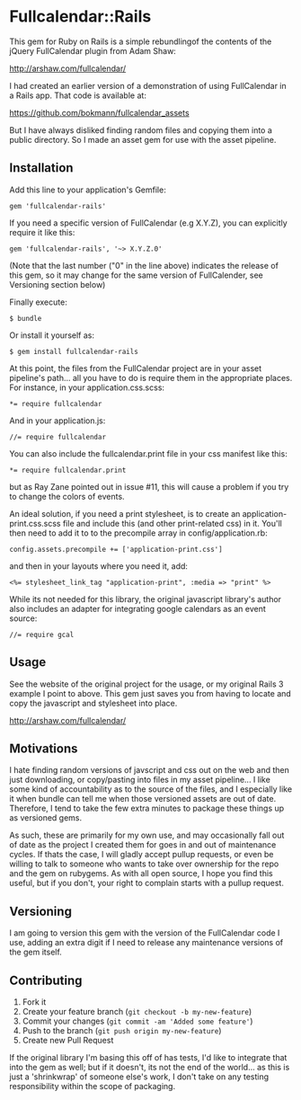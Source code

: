 # Fullcalendar::Rails

This gem for Ruby on Rails is a simple rebundlingof the contents of the jQuery FullCalendar plugin from Adam Shaw:

http://arshaw.com/fullcalendar/

I had created an earlier version of a demonstration of using FullCalendar in a Rails app.  That code is available at:

https://github.com/bokmann/fullcalendar_assets

But I have always disliked finding random files and copying them into a public directory.  So I made an asset gem for use with the asset pipeline.


## Installation

Add this line to your application's Gemfile:

    gem 'fullcalendar-rails'

If you need a specific version of FullCalendar (e.g X.Y.Z), you can explicitly require it like this:

    gem 'fullcalendar-rails', '~> X.Y.Z.0'

(Note that the last number ("0" in the line above) indicates the release of this gem, so it may change for the same version of FullCalender, see Versioning section below)

Finally execute:

    $ bundle

Or install it yourself as:

    $ gem install fullcalendar-rails

At this point, the files from the FullCalendar project are in your asset pipeline's path... all you have to do is require them in the appropriate places.  For instance, in your application.css.scss:

    *= require fullcalendar

And in your application.js:

    //= require fullcalendar

You can also include the fullcalendar.print file in your css manifest like this:

    *= require fullcalendar.print

but as Ray Zane pointed out in issue #11, this will cause a problem if you try to change the colors of events.

An ideal solution, if you need a print stylesheet, is to create an application-print.css.scss file and include this (and other print-related css) in it.  You'll then need to add it to to the precompile array in config/application.rb:

    config.assets.precompile += ['application-print.css']

and then in your layouts where you need it, add:

    <%= stylesheet_link_tag "application-print", :media => "print" %>


While its not needed for this library, the original javascript library's author also includes an adapter for integrating google calendars as an event source:

    //= require gcal

## Usage

See the website of the original project for the usage, or my original Rails 3 example I point to above.  This gem just saves you from having to locate and copy the javascript and stylesheet into place.

http://arshaw.com/fullcalendar/

## Motivations

I hate finding random versions of javscript and css out on the web and then just downloading, or copy/pasting into files in my asset pipeline... I like some kind of accountability as to the source of the files, and I especially like it when bundle can tell me when those versioned assets are out of date.  Therefore, I tend to take the few extra minutes to package these things up as versioned gems.

As such, these are primarily for my own use, and may occasionally fall out of date as the project I created them for goes in and out of maintenance cycles.  If thats the case, I will gladly accept pullup requests, or even be willing to talk to someone who wants to take over ownership for the repo and the gem on rubygems.  As with all open source, I hope you find this useful, but if you don't, your right to complain starts with a pullup request.

## Versioning

I am going to version this gem with the version of the FullCalendar code I use, adding an extra digit if I need to release any maintenance versions of the gem itself.

## Contributing

1. Fork it
2. Create your feature branch (`git checkout -b my-new-feature`)
3. Commit your changes (`git commit -am 'Added some feature'`)
4. Push to the branch (`git push origin my-new-feature`)
5. Create new Pull Request

If the original library I'm basing this off of has tests, I'd like to integrate that into the gem as well; but if it doesn't, its not the end of the world... as this is just a 'shrinkwrap' of someone else's work, I don't take on any testing responsibility within the scope of packaging.
